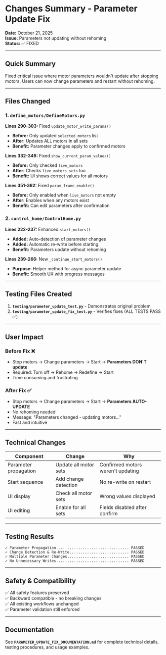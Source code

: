 # Changes Summary - Parameter Update Fix

**Date:** October 21, 2025  
**Issue:** Parameters not updating without rehoming  
**Status:** ✅ FIXED

---

## Quick Summary

Fixed critical issue where motor parameters wouldn't update after stopping motors. Users can now change parameters and restart without rehoming.

---

## Files Changed

### 1. `define_motors/DefineMotors.py`

**Lines 290-303:** Fixed `update_motor_write_params()`
- **Before:** Only updated `selected_motors` list
- **After:** Updates ALL motors in all sets
- **Benefit:** Parameter changes apply to confirmed motors

**Lines 332-349:** Fixed `show_current_param_values()`
- **Before:** Only checked `live_motors`
- **After:** Checks `live_motors_sets` too
- **Benefit:** UI shows correct values for all motors

**Lines 351-362:** Fixed `param_frame_enable()`
- **Before:** Only enabled when `live_motors` not empty
- **After:** Enables when any motors exist
- **Benefit:** Can edit parameters after confirmation

### 2. `control_home/ControlHome.py`

**Lines 222-237:** Enhanced `start_motors()`
- **Added:** Auto-detection of parameter changes
- **Added:** Automatic re-write before starting
- **Benefit:** Parameters update without rehoming

**Lines 239-266:** New `_continue_start_motors()`
- **Purpose:** Helper method for async parameter update
- **Benefit:** Smooth UX with progress messages

---

## Testing Files Created

1. **`testing/parameter_update_test.py`** - Demonstrates original problem
2. **`testing/parameter_update_fix_test.py`** - Verifies fixes (ALL TESTS PASS ✅)

---

## User Impact

### Before Fix ❌
- Stop motors → Change parameters → Start → **Parameters DON'T update**
- Required: Turn off → Rehome → Redefine → Start
- Time consuming and frustrating

### After Fix ✅
- Stop motors → Change parameters → Start → **Parameters AUTO-UPDATE**
- No rehoming needed
- Message: "Parameters changed - updating motors..."
- Fast and intuitive

---

## Technical Changes

| Component | Change | Why |
|-----------|--------|-----|
| Parameter propagation | Update all motor sets | Confirmed motors weren't updating |
| Start sequence | Add change detection | No re-write on restart |
| UI display | Check all motor sets | Wrong values displayed |
| UI editing | Enable for all sets | Fields disabled after confirm |

---

## Testing Results

```
✓ Parameter Propagation................................. PASSED
✓ Change Detection & Re-Write........................... PASSED  
✓ Multiple Parameter Changes............................ PASSED
✓ No Unnecessary Writes................................. PASSED
```

---

## Safety & Compatibility

✅ All safety features preserved  
✅ Backward compatible - no breaking changes  
✅ All existing workflows unchanged  
✅ Parameter validation still enforced  

---

## Documentation

See **`PARAMETER_UPDATE_FIX_DOCUMENTATION.md`** for complete technical details, testing procedures, and usage examples.
